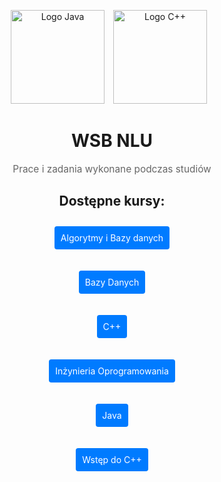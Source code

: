 <p align="center">
  <img src="https://upload.wikimedia.org/wikipedia/en/3/30/Java_programming_language_logo.svg" alt="Logo Java" width="150" style="margin-right: 10px;" />
  <img src="https://upload.wikimedia.org/wikipedia/commons/1/18/ISO_C%2B%2B_Logo.svg" alt="Logo C++" width="150" style="margin-right: 10px;" />
</p>

<h1 align="center">WSB NLU</h1>

<p align="center" style="color: #666; font-size: 1.1em;">
  Prace i zadania wykonane podczas studiów
</p>

<h2 align="center">Dostępne kursy:</h2>

<div align="center">
  <p>
    <a href="https://github.com/k4t4u/WSBNLU/tree/main/Algorytmy%20i%20Bazy%20danych" target="_blank" style="display: inline-block; margin: 10px; padding: 10px; background-color: #007bff; color: #fff; border-radius: 4px; text-decoration: none;">
      Algorytmy i Bazy danych
    </a>
  </p>
  <p>
    <a href="https://github.com/k4t4u/WSBNLU/tree/main/BazyDanych" target="_blank" style="display: inline-block; margin: 10px; padding: 10px; background-color: #007bff; color: #fff; border-radius: 4px; text-decoration: none;">
      Bazy Danych
    </a>
  </p>
  <p>
    <a href="https://github.com/k4t4u/WSBNLU/tree/main/C%2B%2B" target="_blank" style="display: inline-block; margin: 10px; padding: 10px; background-color: #007bff; color: #fff; border-radius: 4px; text-decoration: none;">
      C++
    </a>
  </p>
  <p>
    <a href="https://github.com/k4t4u/WSBNLU/tree/main/Inzynieria%20Oprogramowania" target="_blank" style="display: inline-block; margin: 10px; padding: 10px; background-color: #007bff; color: #fff; border-radius: 4px; text-decoration: none;">
      Inżynieria Oprogramowania
    </a>
  </p>
  <p>
    <a href="https://github.com/k4t4u/WSBNLU/tree/main/Java" target="_blank" style="display: inline-block; margin: 10px; padding: 10px; background-color: #007bff; color: #fff; border-radius: 4px; text-decoration: none;">
      Java
    </a>
  </p>
  <p>
    <a href="https://github.com/k4t4u/WSBNLU/tree/main/Wstep%20do%20C%2B%2B" target="_blank" style="display: inline-block; margin: 10px; padding: 10px; background-color: #007bff; color: #fff; border-radius: 4px; text-decoration: none;">
      Wstęp do C++
    </a>
  </p>
</div>
